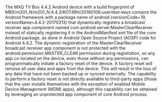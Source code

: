 The MXQ TV Box 4.4.2 Android device with a build fingerprint of MBX/m201_N/m201_N:4.4.2/KOT49H/20160106:user/test-keys contains the Android framework with a package name of android (versionCode=19, versionName=4.4.2-20170213) that dynamically registers a broadcast receiver app component named com.android.server.MasterClearReceiver instead of statically registering it in the AndroidManifest.xml file of the core Android package, as done in Android Open Source Project (AOSP) code for Android 4.4.2. The dynamic-registration of the MasterClearReceiver broadcast receiver app component is not protected with the android.permission.MASTER_CLEAR permission during registration, so any app co-located on the device, even those without any permissions, can programmatically initiate a factory reset of the device. A factory reset will remove all user data and apps from the device. This will result in the loss of any data that have not been backed up or synced externally. The capability to perform a factory reset is not directly available to third-party apps (those that the user installs themselves with the exception of enabled Mobile Device Management (MDM) apps), although this capability can be obtained by leveraging an unprotected app component of core Android process.